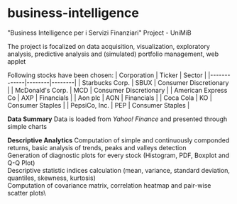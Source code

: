 # business-intelligence
"Business Intelligence per i Servizi Finanziari" Project - UniMiB

The project is focalized on data acquisition, visualization, exploratory analysis, predictive analysis and (simulated) portfolio management, web applet

Following stocks have been chosen:
| Corporation | Ticker | Sector |
|-------------|--------|--------|
| Starbucks Corp. | SBUX | Consumer Discretionary |
| McDonald's Corp. | MCD | Consumer Discretionary |
| American Express Co | AXP | Financials |
| Aon plc | AON | Financials |
| Coca Cola | KO | Consumer Staples |
| PepsiCo, Inc. | PEP | Consumer Staples |

**Data Summary**
Data is loaded from _Yahoo! Finance_ and presented through simple charts

**Descriptive Analytics**
Computation of simple and continuously componded returns, basic analysis of trends, peaks and valleys detection\
Generation of diagnostic plots for every stock (Histogram, PDF, Boxplot and Q-Q Plot)\
Descriptive statistic indices calculation (mean, variance, standard deviation, quantiles, skewness, kurtosis)\
Computation of covariance matrix, correlation heatmap and pair-wise scatter plots\
